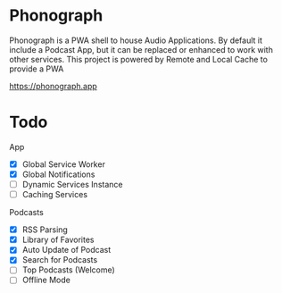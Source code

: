 # Phonograph

Phonograph is a PWA shell to house Audio Applications. 
By default it include a Podcast App, but it can be replaced or enhanced to work with other services.
This project is powered by Remote and Local Cache to provide a PWA

https://phonograph.app

# Todo
App
- [x] Global Service Worker
- [X] Global Notifications
- [ ] Dynamic Services Instance
- [ ] Caching Services

Podcasts
- [X] RSS Parsing
- [X] Library of Favorites
- [X] Auto Update of Podcast
- [X] Search for Podcasts
- [ ] Top Podcasts (Welcome)
- [ ] Offline Mode
